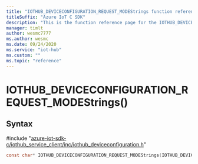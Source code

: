 ```yaml
---                             
title: "IOTHUB_DEVICECONFIGURATION_REQUEST_MODEStrings function reference | Microsoft Docs" 
titleSuffix: "Azure IoT C SDK"            
description: "This is the function reference page for the IOTHUB_DEVICECONFIGURATION_REQUEST_MODEStrings() function in the Azure IoT C SDK. This SDK is used with Azure IoT Hub and Azure IoT Hub Device Provisioning Service"            
manager: timlt                 
author: wesmc7777              
ms.author: wesmc               
ms.date: 09/24/2020                    
ms.service: "iot-hub"             
ms.custom: ""                
ms.topic: "reference"        
---                            
```


# IOTHUB_DEVICECONFIGURATION_REQUEST_MODEStrings()

## Syntax

\#include "[azure-iot-sdk-c/iothub_service_client/inc/iothub_deviceconfiguration.h](../iothub-deviceconfiguration-h.md)"  
```C
const char* IOTHUB_DEVICECONFIGURATION_REQUEST_MODEStrings(IOTHUB_DEVICECONFIGURATION_REQUEST_MODE  value);
```


